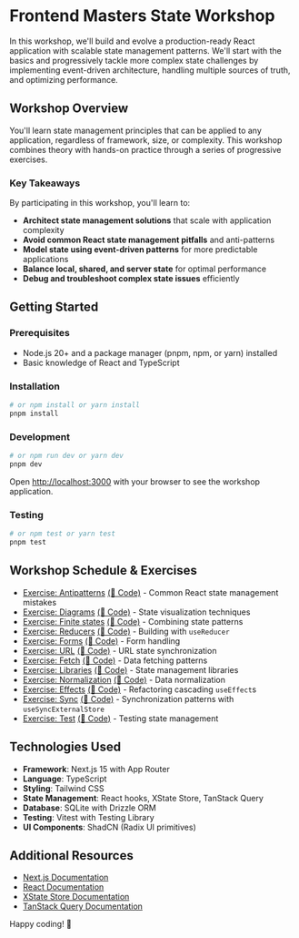 # Frontend Masters State Workshop

In this workshop, we'll build and evolve a production-ready React application with scalable state management patterns. We'll start with the basics and progressively tackle more complex state challenges by implementing event-driven architecture, handling multiple sources of truth, and optimizing performance.

## Workshop Overview

You'll learn state management principles that can be applied to any application, regardless of framework, size, or complexity. This workshop combines theory with hands-on practice through a series of progressive exercises.

### Key Takeaways

By participating in this workshop, you'll learn to:

- **Architect state management solutions** that scale with application complexity
- **Avoid common React state management pitfalls** and anti-patterns
- **Model state using event-driven patterns** for more predictable applications
- **Balance local, shared, and server state** for optimal performance
- **Debug and troubleshoot complex state issues** efficiently

## Getting Started

### Prerequisites

- Node.js 20+ and a package manager (pnpm, npm, or yarn) installed
- Basic knowledge of React and TypeScript

### Installation

```bash
# or npm install or yarn install
pnpm install
```

### Development

```bash
# or npm run dev or yarn dev
pnpm dev
```

Open [http://localhost:3000](http://localhost:3000) with your browser to see the workshop application.

### Testing

```bash
# or npm test or yarn test
pnpm test
```

## Workshop Schedule & Exercises

- [Exercise: Antipatterns](http://localhost:3000/exercise-antipatterns) [(📃 Code)](./src/app/exercise-antipatterns/page.tsx) - Common React state management mistakes
- [Exercise: Diagrams](http://localhost:3000/exercise-diagrams) [(📃 Code)](./src/app/exercise-diagrams/readme.md) - State visualization techniques
- [Exercise: Finite states](http://localhost:3000/exercise-finite) [(📃 Code)](page.tsx) - Combining state patterns
- [Exercise: Reducers](http://localhost:3000/exercise-reducer) [(📃 Code)](./src/app/exercise-reducer/page.tsx) - Building with `useReducer`
- [Exercise: Forms](http://localhost:3000/exercise-form) [(📃 Code)](./src/app/exercise-form/page.tsx) - Form handling
- [Exercise: URL](http://localhost:3000/exercise-url) [(📃 Code)](./src/app/exercise-url/page.tsx) - URL state synchronization
- [Exercise: Fetch](http://localhost:3000/exercise-fetch) [(📃 Code)](./src/app/exercise-fetch/page.tsx) - Data fetching patterns
- [Exercise: Libraries](http://localhost:3000/exercise-libraries) [(📃 Code)](./src/app/exercise-libraries/page.tsx) - State management libraries
- [Exercise: Normalization](http://localhost:3000/exercise-normalization) [(📃 Code)](./src/app/exercise-normalization/page.tsx) - Data normalization
- [Exercise: Effects](http://localhost:3000/exercise-effects) [(📃 Code)](./src/app/exercise-effects/page.tsx) - Refactoring cascading `useEffect`s
- [Exercise: Sync](http://localhost:3000/exercise-sync) [(📃 Code)](./src/app/exercise-sync/page.tsx) - Synchronization patterns with `useSyncExternalStore`
- [Exercise: Test](http://localhost:3000/exercise-test) [(📃 Code)](./src/app/exercise-test/bookingFlow.test.ts) - Testing state management

## Technologies Used

- **Framework**: Next.js 15 with App Router
- **Language**: TypeScript
- **Styling**: Tailwind CSS
- **State Management**: React hooks, XState Store, TanStack Query
- **Database**: SQLite with Drizzle ORM
- **Testing**: Vitest with Testing Library
- **UI Components**: ShadCN (Radix UI primitives)

## Additional Resources

- [Next.js Documentation](https://nextjs.org/docs)
- [React Documentation](https://react.dev)
- [XState Store Documentation](https://stately.ai/docs/xstate-store)
- [TanStack Query Documentation](https://tanstack.com/query)

Happy coding! 🚀

